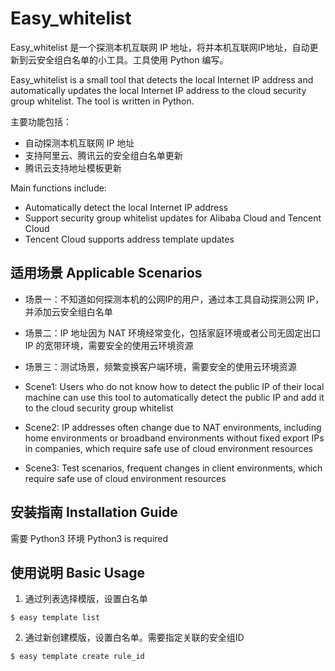 # Easy_whitelist

Easy_whitelist 是一个探测本机互联网 IP 地址，将并本机互联网IP地址，自动更新到云安全组白名单的小工具。工具使用 Python 编写。

Easy_whitelist is a small tool that detects the local Internet IP address and automatically updates the local Internet IP address to the cloud security group whitelist. The tool is written in Python.

主要功能包括：
* 自动探测本机互联网 IP 地址
* 支持阿里云、腾讯云的安全组白名单更新
* 腾讯云支持地址模板更新

Main functions include:
* Automatically detect the local Internet IP address
* Support security group whitelist updates for Alibaba Cloud and Tencent Cloud
* Tencent Cloud supports address template updates

## 适用场景 Applicable Scenarios

* 场景一：不知道如何探测本机的公网IP的用户，通过本工具自动探测公网 IP，并添加云安全组白名单
* 场景二：IP 地址因为 NAT 环境经常变化，包括家庭环境或者公司无固定出口 IP 的宽带环境，需要安全的使用云环境资源
* 场景三：测试场景，频繁变换客户端环境，需要安全的使用云环境资源

* Scene1: Users who do not know how to detect the public IP of their local machine can use this tool to automatically detect the public IP and add it to the cloud security group whitelist
* Scene2: IP addresses often change due to NAT environments, including home environments or broadband environments without fixed export IPs in companies, which require safe use of cloud environment resources
* Scene3: Test scenarios, frequent changes in client environments, which require safe use of cloud environment resources

## 安装指南 Installation Guide

需要 Python3 环境
Python3 is required

## 使用说明 Basic Usage

1. 通过列表选择模版，设置白名单
```shell
$ easy template list
```

2. 通过新创建模版，设置白名单。需要指定关联的安全组ID
```shell
$ easy template create rule_id
```
